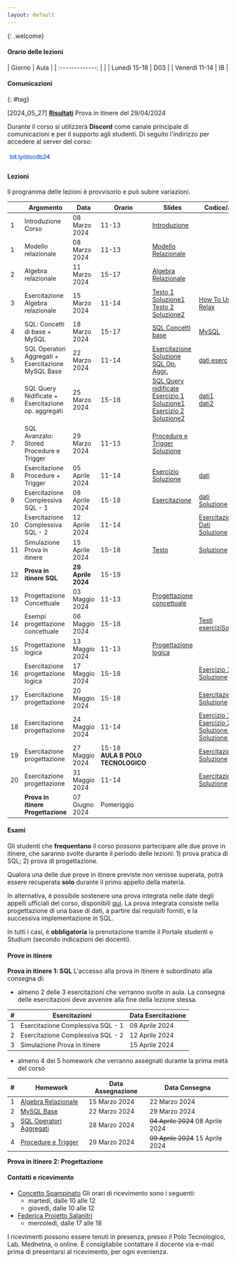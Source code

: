 ```yaml
---
layout: default
---
```

{: .welcome} 

#### Orario delle lezioni

| Giorno          | Aula |
| :-------------: |      |
| Lunedì  15-18 |  D03  | 
| Venerdì 11-14 |  IB   | 

#### Comunicazioni
{: #tag}

[2024_05_27] [**Risultati**](https://tinyurl.com/provapz294) Prova in itinere del 29/04/2024

Durante il corso si utilizzerà **Discord** come canale principale di comunicazioni e per il supporto agli studenti.
Di seguito l'indirizzo per accedere al server del corso:

<img src='imgs/discord_db24.PNG' height='25'>

#### Lezioni

Il programma delle lezioni è provvisorio e può subire variazioni.

|          | Argomento                                          | Data           |Orario           | Slides                                                           | Codice/Altro|
|----------|----------------------------------------------------|----------------|---------------- |----------------------------------------------------------------  |-----------------|
|1         | Introduzione Corso                                 | 08 Marzo 2024  |11-13            |[Introduzione](https://tinyurl.com/introdbpz)                     |                 | 
|1         | Modello relazionale                                | 08 Marzo 2024  |11-13            |[Modello Relazionale](https://tinyurl.com/modelrelazionale)       |                 | 
|2         | Algebra relazionale                                | 11 Marzo 2024  |15-17            |[Algebra Relazionale](https://tinyurl.com/algebrarel)             |                 |
|3         | Esercitazione Algebra relazionale                  | 15 Marzo 2024  |11-14            |[Testo 1](https://tinyurl.com/es1alrel)  [Soluzione1](https://tinyurl.com/es1sol) <br>[Testo 2](https://tinyurl.com/es2alrel) [Soluzione2](https://tinyurl.com/es2sol)                                                                                    |[How To Use Relax](https://tinyurl.com/howuserelax)                 |
|4         | SQL: Concetti di base + MySQL                      | 18 Marzo 2024  |15-17            | [SQL Concetti base](https://studentiunict-my.sharepoint.com/:b:/g/personal/concetto_spampinato_unict_it/Ea7PWN6Wr0RMuOPT3IpQJaQB3Cu2c1slBgImgfDWljRvzw?e=WoQl8g)                                     | [MySQL](https://studentiunict-my.sharepoint.com/:b:/g/personal/concetto_spampinato_unict_it/EadHbKXAMgVApYI3uqVpxLEBGqaffU0fWKpWTGmA5JK1hA?e=9ddYZ9)                |
|5         | SQL Operatori Aggregati + Esercitazione MySQL Base | 22 Marzo 2024  |11-14            |[Esercitazione](https://studentiunict-my.sharepoint.com/:b:/g/personal/concetto_spampinato_unict_it/EYomLvIYdZdFrSCrgUi8sgwB-osojBEKKIEzvFc4U8fqrg?e=OBxX0r) [Soluzione](https://tinyurl.com/soles2)<br> [SQL Op. Aggr.](https://studentiunict-my.sharepoint.com/:p:/g/personal/concetto_spampinato_unict_it/EeUZ50BKc6tDgr0NlREG7dkBuX6VvBTQc9Ghx7HTP9vpvg?e=RXTAA5) | [dati eserc](https://studentiunict-my.sharepoint.com/:u:/g/personal/concetto_spampinato_unict_it/EVnFlL0oCcRDocDIUbh2DVYBgHk9haR9ENOWSNvYNzKiLg?e=k45DeI)                |
|6         | SQL Query Nidificate + Esercitazione op. aggregati | 25 Marzo 2024  |15-18            | [SQL Query nidificate](https://tinyurl.com/sqlnidif) <br> [Esercizio 1](https://tinyurl.com/es2sqlopaggr) [Soluzione1](https://tinyurl.com/sol12503) <br> [Esercizio 2](https://tinyurl.com/es1sql2) [Soluzione2](https://tinyurl.com/sol22503)| [dati1](https://tinyurl.com/esdati2) <br> [dati2](https://tinyurl.com/es1sqldati)       |
|7         | SQL Avanzato: Stored Procedure e Trigger           | 29 Marzo 2024  |11-13            | [Procedure e Trigger](https://tinyurl.com/proctrigg) [Soluzione](https://tinyurl.com/solprotrig)       |                 |
|8        | Esercitazione Procedure + Trigger                  | 05 Aprile 2024 |11-14            | [Esercizio](https://studentiunict-my.sharepoint.com/:b:/g/personal/f_proiettosalanitri_unict_it/EUovAMSW7M9JraqAj1oxCLEB7-TMDAHX1XvVI9vIck1Jdw?e=F8gA3Q) [Soluzione](https://tinyurl.com/solprotr)                                | [dati](https://studentiunict-my.sharepoint.com/:u:/g/personal/f_proiettosalanitri_unict_it/Ee1eKAYAxYpGkIwmr6vGKHYBiUh7DS5jruTUVg8Z2t7YLA?e=4GutQw)                 |
|9        | Esercitazione  Complessiva SQL - 1                 | 08 Aprile 2024 |15-18            | [Esercitazione](https://tinyurl.com/sqlcompl1)                                 |[dati](https://tinyurl.com/sqlcompl1dati) <br> [Soluzione](https://tinyurl.com/9essol)                |
|10        | Esercitazione  Complessiva SQL - 2                 | 12 Aprile 2024 |11-14            |                                 |[Esercitazione](https://tinyurl.com/es10sql)  [Dati](https://tinyurl.com/es10dati)<br> [Soluzione](https://tinyurl.com/10soles)                  |
|11        | Simulazione Prova in itinere                       | 15 Aprile 2024 |15-18            | [Testo](https://studentiunict-my.sharepoint.com/:b:/g/personal/simone_palazzo_unict_it/ETG6PpMprShPgl3ehDXHZ6YBSxp5LMeDjEtXiQ0D04QYqA?e=QLc3n4) | [Soluzione](https://studentiunict-my.sharepoint.com/:u:/g/personal/simone_palazzo_unict_it/EXKNtto2dDNMtjij1LHwf3EBa0yyURGfVZtpaoKpvUKySw?e=wVIZRj)                                |                
|12        | **Prova in itinere  SQL**                          | **29 Aprile 2024** |15-19        |                                  |                 |
|13        | Progettazione Concettuale                          | 03 Maggio 2024 |11-13            |    [Progettazione concettuale](https://studentiunict-my.sharepoint.com/:b:/g/personal/concetto_spampinato_unict_it/EXSbIChExnxIo3y-5Pn-8BwBVt-noLfHyH89e0AGWRbUtQ?e=focYpP)                             |                 |
|14        | Esempi progettazione concettuale                   | 06 Maggio 2024 |15-18            |                                 |   [Testi esercizi](https://studentiunict-my.sharepoint.com/:b:/g/personal/concetto_spampinato_unict_it/EXGHGqquu9JHgLYjhc88YUMBjtzfDkGQVrcuSRo5a7n-gA?e=EYyE4V)[Soluzioni](https://tinyurl.com/progconcsol)              |
|15        | Progettazione logica                               | 13 Maggio 2024 |11-13            |     [Progettazione logica](https://studentiunict-my.sharepoint.com/:b:/g/personal/concetto_spampinato_unict_it/EVWlG0twViRMlvZtZZ6ZwZEBeYP66uxA-E9-zfHBFCazkQ?e=pXiXZz)                            |                 |
|16        | Esercitazione progettazione logica                 | 17 Maggio 2024 |15-18            |                                 |[Esercizio 1](https://tinyurl.com/esproglog) [Soluzione](https://tinyurl.com/sol1doc)                 |
|17        | Esercitazione progettazione                        | 20 Maggio 2024 |15-18            |                                 | [Esercitazione](https://tinyurl.com/prog205) [Soluzione](https://tinyurl.com/sol2prog)                |
|18        | Esercitazione progettazione                        | 24 Maggio 2024 |11-14            |                                 |[Esercizio 1](https://tinyurl.com/escattext) [Esercizio 2]([https://tinyurl.com/es2conf](https://studentiunict-my.sharepoint.com/:b:/g/personal/f_proiettosalanitri_unict_it/EYdCF-eU955KstmVjQo66tYBBE1GDPQZVXm-Dvrlp3rgwg?e=xWXGxr))<br> [Soluzione 1](https://tinyurl.com/escater) [Soluzione 2](https://tinyurl.com/esconfsol)                |
|19        | Esercitazione progettazione                        | 27 Maggio 2024 |15-18 <br>**AULA B POLO TECNOLOGICO**           |                                 |       [Esercitazione](https://studentiunict-my.sharepoint.com/:b:/g/personal/concetto_spampinato_unict_it/ERstLyT7XfVCnc-W-eGh4FsBRHZhnY_IrzFHNqwhYrnAlg?e=B3rd5s) [Soluzione](https://tinyurl.com/exarcsol)         |
|20        | Esercitazione progettazione                        | 31 Maggio 2024 |11-14            |                                 |        [Esercitazione](https://tinyurl.com/eximmtext) [Soluzione](https://tinyurl.com/esimmsol)         | 
|          | **Prova in itinere Progettazione**                 | 07 Giugno 2024 |Pomeriggio              |                                 |                 | 
         
            
#### Esami

Gli studenti che **frequentano** il corso possono partecipare alle due prove in itinere, che saranno svolte durante il periodo delle lezioni: 1) prova pratica di SQL; 2) prova di progettazione.

Qualora una delle due prove in itinere previste non venisse superata, potrà essere recuperata **solo** durante il primo appello della materia.  

In alternativa, è possibile sostenere una prova integrata nelle date degli appelli ufficiali del corso, disponibili [qui](https://www.dieei.unict.it/sites/default/files/files/CalendarioEsami_L8INF_2023-2024_v2.pdf).
La prova integrata consiste nella progettazione di una base di dati, a partire dai requisiti forniti, e la successiva implementazione in SQL.

In tutti i casi, è **obbligatoria** la prenotazione tramite il Portale studenti o Studium (secondo indicazioni dei docenti).

#### Prove in itinere
**Prova in itinere 1: SQL**
L'accesso alla prova in itinere è subordinato alla consegna di:
  - almeno 2 delle 3 esercitazioni che verranno svolte in aula. La consegna delle esercitazioni deve avvenire alla fine della lezione stessa.

|#      | Esercitazioni                             | Data Esercitazione | 
|------ | ----------------------------------------- | -----------------  | 
| 1     | Esercitazione  Complessiva SQL - 1        | 08 Aprile 2024     | 
| 2     | Esercitazione  Complessiva SQL - 2        | 12 Aprile 2024     | 
| 3     | Simulazione Prova in itinere              | 15 Aprile 2024     |
    
  - almeno 4 dei 5 homework che verranno assegnati durante la prima metà del corso
    
|#      | Homework                                                     | Data Assegnazione | Data Consegna    |
|------ | ------------------------------------------------------------ | ----------------  | ---------------- |
| 1     | [Algebra Relazionale](https://tinyurl.com/relalghw1)         | 15 Marzo 2024     | 22 Marzo 2024    |
| 2     | [MySQL Base](https://tinyurl.com/hw2sql)                     | 22 Marzo 2024     | 29 Marzo 2024    |
| 3     | [SQL Operatori Aggregati](https://tinyurl.com/hw3aggr)       | 28 Marzo 2024     | ~~04 Aprile 2024~~ 08 Aprile 2024  |
| 4     | [Procedure e Trigger](https://tinyurl.com/hw4trigger)        | 29 Marzo 2024     | ~~09 Aprile 2024~~ 15 Aprile 2024  |

**Prova in itinere 2: Progettazione**

#### Contatti e ricevimento

- [Concetto Spampinato](mailto:concetto.spampinato@unict.it)
Gli orari di ricevimento sono i seguenti:
  - martedì, dalle 10 alle 12
  - giovedì, dalle 10 alle 12
- [Federica Proietto Salanitri](mailto:federica.proiettosalanitri@unict.it)
  - mercoledì, dalle 17 alle 18

I ricevimenti possono essere tenuti in presenza, presso il Polo Tecnologico, Lab. Mednetna, o online.
È consigliabile contattare il docente via e-mail prima di presentarsi al ricevimento, per ogni evenienza.
